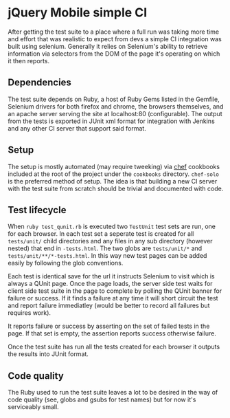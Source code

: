 # jQuery Mobile simple CI

After getting the test suite to a place where a full run was taking more time and effort that was realistic to expect from devs a simple CI integration was built using selenium. Generally it relies on Selenium's ability to retrieve information via selectors from the DOM of the page it's operating on which it then reports.

## Dependencies

The test suite depends on Ruby, a host of Ruby Gems listed in the Gemfile, Selenium drivers for both firefox and chrome, the browsers themselves, and an apache server serving the site at localhost:80 (configurable). The output from the tests is exported in JUnit xml format for integration with Jenkins and any other CI server that support said format.

## Setup

The setup is mostly automated (may require tweeking) via [chef](http://wiki.opscode.com/display/chef/FAQ) cookbooks included at the root of the project under the `cookbooks` directory. `chef-solo` is the preferred method of setup. The idea is that building a new CI server with the test suite from scratch should be trivial and documented with code.

## Test lifecycle

When `ruby test_qunit.rb` is executed two `TestUnit` test sets are run, one for each browser. In each test set a seperate test is created for all `tests/unit/` child directories and any files in any sub directory (however nested) that end in `-tests.html`. The two globs are `tests/unit/*` and `tests/unit/**/*-tests.html`. In this way new test pages can be added easily by following the glob conventions.

Each test is identical save for the url it instructs Selenium to visit which is always a QUnit page. Once the page loads, the server side test waits for client side test suite in the page to complete by polling the QUnit banner for failure or success. If it finds a failure at any time it will short circuit the test and report failure immediatley (would be better to record all failures but requires work).

It reports failure or success by asserting on the set of failed tests in the page. If that set is empty, the assertion reports success otherwise failure.

Once the test suite has run all the tests created for each browser it outputs the results into JUnit format.

## Code quality

The Ruby used to run the test suite leaves a lot to be desired in the way of code quality (see, globs and gsubs for test names) but for now it's serviceably small.
